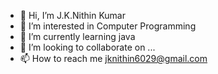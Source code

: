 - 👋 Hi, I’m J.K.Nithin Kumar
- 👀 I’m interested in Computer Programming
- 🌱 I’m currently learning java
- 💞️ I’m looking to collaborate on ...
- 📫 How to reach me jknithin6029@gmail.com

<!---
jknithin36/jknithin36 is a ✨ special ✨ repository because its `README.md` (this file) appears on your GitHub profile.
You can click the Preview link to take a look at your changes.
--->
